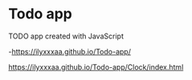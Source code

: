 # Todo app

TODO app created with JavaScript

-https://ilyxxxaa.github.io/Todo-app/

https://ilyxxxaa.github.io/Todo-app/Clock/index.html
